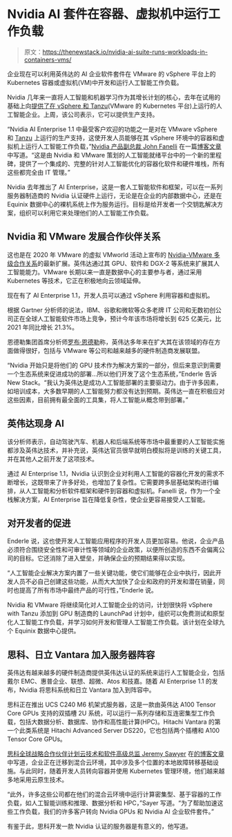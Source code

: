 # Nvidia AI 套件在容器、虚拟机中运行工作负载

> 原文：<https://thenewstack.io/nvidia-ai-suite-runs-workloads-in-containers-vms/>

企业现在可以利用英伟达的 AI 企业软件套件在 VMware 的 vSphere 平台上的 Kubernetes 容器或虚拟机(VM)中开发和运行人工智能工作负载。

Nvidia 几年来一直将人工智能和机器学习作为其增长计划的核心，去年在试用的基础上向[提供了在 vSphere 和 Tanzu](https://thenewstack.io/vmware-extends-tanzu-support-for-nvidia-ai-enterprise/)(VMware 的 Kubernetes 平台)上运行的人工智能企业。上周，该公司表示，它可以提供生产支持。

“Nvidia AI Enterprise 1.1 中最受客户欢迎的功能之一是对在 VMware vSphere 和 [Tanzu](https://thenewstack.io/vmwares-tanzu-extends-across-all-security-layers-on-kubernetes/) 上运行的生产支持，这使开发人员能够在其 vSphere 环境中的容器和虚拟机上运行人工智能工作负载，”[Nvidia 产品副总裁 John Fanelli](https://www.linkedin.com/in/johnfanelli/) 在一篇[博客文章](https://blogs.nvidia.com/blog/2022/01/19/ai-enterprise-release/)中写道。“这是由 Nvidia 和 VMware 策划的人工智能就绪平台中的一个新的里程碑，提供了一个集成的、完整的针对人工智能优化的容器化软件和硬件堆栈，所有这些都完全由 IT 管理。”

Nvidia 去年推出了 AI Enterprise，这是一套人工智能软件和框架，可以在一系列服务器制造商的 Nvidia 认证硬件上运行，无论是在企业的内部数据中心，还是在 Equinix 数据中心的裸机系统上作为服务运行。目标是给开发者一个交钥匙解决方案，组织可以利用它来处理他们的人工智能工作负载。

## **Nvidia 和 VMware 发展合作伙伴关系**

这也是在 2020 年 VMware 的虚拟 VMworld 活动上宣布的 [Nvidia-VMware 多级合作关系](https://thenewstack.io/vmware-extends-vsphere-to-capabilities-for-nvidias-ai-and-gpus/)的最新扩展。英伟达通过其 GPU、软件和 DGX-2 等系统来扩展其人工智能能力。VMware 长期以来一直是数据中心的主要参与者，通过采用 Kubernetes 等技术，它正在积极地向云领域延伸。

现在有了 AI Enterprise 1.1，开发人员可以通过 vSphere 利用容器和虚拟机。

根据 Gartner 分析师的说法，IBM、谷歌和微软等众多老牌 IT 公司和无数初创公司正在全球人工智能软件市场上竞争，预计今年该市场将增长到 625 亿美元，比 2021 年同比增长 21.3%。

恩德勒集团首席分析师[罗布·恩德勒](https://www.linkedin.com/in/rob-enderle-03729/)称，英伟达多年来在扩大其在该领域的存在方面做得很好，包括与 VMware 等公司和越来越多的硬件制造商发展联盟。

“Nvidia 开始只是将他们的 GPU 技术作为解决方案的一部分，但后来意识到需要一个生态系统来促进成功的部署…所以他们开发了这个生态系统，”Enderle 告诉 New Stack。“我认为英伟达是成功人工智能部署的主要驱动力。由于许多因素，如培训成本，大多数早期的人工智能努力都没有达到预期。英伟达一直在积极应对这些因素，目前拥有最全面的工具集，将人工智能从概念带到部署。”

## **英伟达现身 AI**

该分析师表示，自动驾驶汽车、机器人和后端系统等市场中最重要的人工智能实施都涉及英伟达技术，并补充说，英伟达官员很早就明白模拟将是训练的关键工具，并在其他人之前开发了这项技术。

通过 AI Enterprise 1.1，Nvidia 认识到企业对利用人工智能的容器化开发的需求不断增长，这既带来了许多好处，也增加了复杂性。它需要跨多层基础架构进行编排，从人工智能和分析软件框架和硬件到容器和虚拟机。Fanelli 说，作为一个全栈解决方案，AI Enterprise 旨在降低复杂性，使企业更容易接受人工智能。

## **对开发者的促进**

Enderle 说，这也使开发人工智能应用程序的开发人员更加容易。他说，企业产品必须符合围绕安全性和可审计性等领域的企业政策，以便所创造的东西不会偏离公司的目标。它还消除了进入壁垒，并确保企业的预期结果得以实现。

“人工智能企业解决方案内置了一些关键功能，使它们能够在企业中执行，因此开发人员不必自己创建这些功能，从而大大加快了企业和政府的开发和潜在销量，同时也提高了所有市场中最终产品的可行性，”Enderle 说。

Nvidia 和 VMware 将继续简化对人工智能企业的访问，计划很快将 vSphere with Tanzu 添加到 GPU 制造商的 LaunchPad 计划中，组织可以免费测试和原型化人工智能工作负载，并学习如何开发和管理人工智能工作负载。该计划在全球九个 Equinix 数据中心提供。

## **思科、日立 Vantara 加入服务器阵容**

英伟达有越来越多的硬件制造商提供英伟达认证的系统来运行人工智能企业，包括戴尔 EMC、惠普企业、联想、超微、Atos 和技嘉。随着 AI Enterprise 1.1 的发布，Nvidia 将思科系统和日立 Vantara 加入到阵容中。

思科正在推出 UCS C240 M6 机架式服务器，这是一款由英伟达 A100 Tensor Core GPUs 支持的双插槽 2U 系统，可以运行一系列存储和互连密集型工作负载，包括大数据分析、数据库、协作和高性能计算(HPC)。Hitachi Vantara 的第一个此类系统是 Hitachi Advanced Server DS220，它也包括两个插槽和 A100 Tensor Core GPUs。

[思科全球战略合作伙伴计划云技术和软件高级总监 Jeremy Sawyer](https://www.linkedin.com/in/jeremy-sawyer-2767526/) 在[的博客文章](https://blogs.cisco.com/partner/cisco-ucs-becomes-nvidia-certified-accelerating-customer-hybrid-cloud-journeys)中写道，企业正在迁移到混合云环境，其中涉及多个位置的本地故障转移基础设施。与此同时，随着开发人员转向容器并使用 Kubernetes 管理环境，他们越来越多地采用云原生技术。

“此外，许多这些公司都在他们的混合云环境中运行计算密集型、基于容器的工作负载，如人工智能训练和推理、数据分析和 HPC，”Sayer 写道。“为了帮助加速这些工作负载，我们的许多客户转向 Nvidia GPUs 和 Nvidia AI 企业软件套件。”

有鉴于此，思科开发一款 Nvidia 认证的服务器是有意义的，他写道。

<svg xmlns:xlink="http://www.w3.org/1999/xlink" viewBox="0 0 68 31" version="1.1"><title>Group</title> <desc>Created with Sketch.</desc></svg>